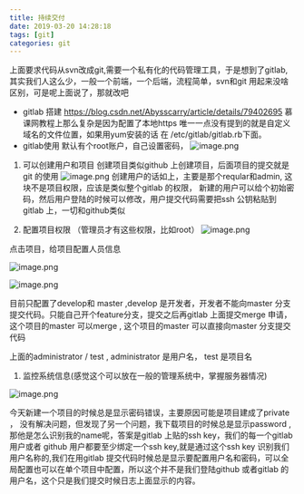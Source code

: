 ```yaml
---
title: 持续交付
date: 2019-03-20 14:28:18
tags: [git]
categories: git
---
```


上面要求代码从svn改成git,需要一个私有化的代码管理工具，于是想到了gitlab, 其实我们人这么少，一般一个前端，一个后端，流程简单，svn和git 用起来没啥区别，可是呢上面说了，那就改吧
<!--more-->
- gitlab 搭建
  https://blog.csdn.net/Abysscarry/article/details/79402695
  慕课网教程上那么复杂是因为配置了本地https
  唯一一点没有提到的就是自定义域名的文件位置，如果用yum安装的话
  在 /etc/gitlab/gitlab.rb下面。
- gitlab使用
  默认有个root账户，自己设置密码，
  ![image.png](https://upload-images.jianshu.io/upload_images/5525740-9b6fda318458402b.png?imageMogr2/auto-orient/strip%7CimageView2/2/w/1240)

1. 可以创建用户和项目
   创建项目类似github 上创建项目，后面项目的提交就是git 的使用
   ![image.png](https://upload-images.jianshu.io/upload_images/5525740-1313d8fff713f69a.png?imageMogr2/auto-orient/strip%7CimageView2/2/w/1240)
   创建用户的话如上，主要是那个reqular和admin, 这块不是项目权限，应该是类似整个gitlab 的权限， 新建的用户可以给个初始密码，然后用户登陆的时候可以修改，用户提交代码需要把ssh 公钥粘贴到gitlab 上，一切和github类似

2. 配置项目权限 （管理员才有这些权限，比如root）
   ![image.png](https://upload-images.jianshu.io/upload_images/5525740-de997e9e384c70cc.png?imageMogr2/auto-orient/strip%7CimageView2/2/w/1240)

点击项目，给项目配置人员信息

![image.png](https://upload-images.jianshu.io/upload_images/5525740-7989fc4b0855b256.png?imageMogr2/auto-orient/strip%7CimageView2/2/w/1240)

![image.png](https://upload-images.jianshu.io/upload_images/5525740-c828d921114d9f37.png?imageMogr2/auto-orient/strip%7CimageView2/2/w/1240)

目前只配置了develop和 master ,develop 是开发者，开发者不能向master 分支提交代码。只能自己开个feature分支，提交之后再gitlab 上面提交merge 申请，这个项目的master 可以merge , 这个项目的master 可以直接向master 分支提交代码

上面的administrator / test , administrator  是用户名， test 是项目名

1. 监控系统信息(感觉这个可以放在一般的管理系统中，掌握服务器情况)

![image.png](https://upload-images.jianshu.io/upload_images/5525740-20282f376d80872b.png?imageMogr2/auto-orient/strip%7CimageView2/2/w/1240)





今天新建一个项目的时候总是显示密码错误，主要原因可能是项目建成了private ， 没有解决问题，但发现了另一个问题，我下载项目的时候总是显示password ,那他是怎么识别我的name呢，答案是gitlab 上贴的ssh key，我们的每一个gitlab 用户或者 github 用户都要至少绑定一个ssh key,就是通过这个ssh key 识别我们用户名称的,我们在用gitlab 提交代码时候总是显示要配置用户名和密码，可以全局配置也可以在单个项目中配置，所以这个并不是我们登陆github 或者gitlab 的用户名，这个只是我们提交时候日志上面显示的内容。